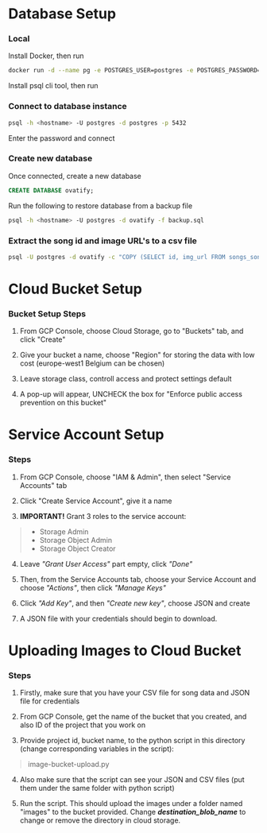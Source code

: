 # Database Setup

### Local

Install Docker, then run

```bash
docker run -d --name pg -e POSTGRES_USER=postgres -e POSTGRES_PASSWORD=<your-password> -p 5432:5432 postgres
```

Install psql cli tool, then run

### Connect to database instance
```bash
psql -h <hostname> -U postgres -d postgres -p 5432
```

Enter the password and connect

### Create new database
Once connected, create a new database

```sql
CREATE DATABASE ovatify;
```
Run the following to restore database from a backup file

```bash
psql -h <hostname> -U postgres -d ovatify -f backup.sql
```

### Extract the song id and image URL's to a csv file
```bash
psql -U postgres -d ovatify -c "COPY (SELECT id, img_url FROM songs_song) TO STDOUT WITH (FORMAT CSV, HEADER);" > "\path\to\file\song_data.csv"
```

# Cloud Bucket Setup

### Bucket Setup Steps

1. From GCP Console, choose Cloud Storage, go to "Buckets" tab, and click "Create" 

2. Give your bucket a name, choose "Region" for storing the data with low cost (europe-west1 Belgium can be chosen)

3. Leave storage class, controll access and protect settings default

4. A pop-up will appear, UNCHECK the box for "Enforce public access prevention on this bucket"

# Service Account Setup

### Steps

1. From GCP Console, choose "IAM & Admin", then select "Service Accounts" tab

2. Click "Create Service Account", give it a name 

3. __IMPORTANT!__ Grant 3 roles to the service account:

> - Storage Admin
> - Storage Object Admin
> - Storage Object Creator


4. Leave *"Grant User Access"* part empty, click *"Done"*

5. Then, from the Service Accounts tab, choose your Service Account and choose *"Actions"*, then click *"Manage Keys"*

6. Click *"Add Key"*, and then *"Create new key"*, choose JSON and create 

7. A JSON file with your credentials should begin to download.

# Uploading Images to Cloud Bucket

### Steps

1. Firstly, make sure that you have your CSV file for song data and JSON file for credentials 

2. From GCP Console, get the name of the bucket that you created, and also ID of the project that you work on

3. Provide project id, bucket name, to the python script in this directory (change corresponding variables in the script):

> image-bucket-upload.py 

4. Also make sure that the script can see your JSON and CSV files (put them under the same folder with python script)

5. Run the script. This should upload the images under a folder named "images" to the bucket provided. Change *__destination_blob_name__* to change or remove the directory in cloud storage.

